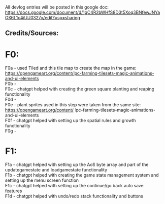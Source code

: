 All devlog entries will be posted in this google doc: https://docs.google.com/document/d/1gC4R2bWHfS8D3t5Xoq3BNfewJNYaOX6L1c4iUU0327o/edit?usp=sharing

## Credits/Sources:

# F0:

F0a - used Tiled and this tile map to create the map in the game: https://opengameart.org/content/lpc-farming-tilesets-magic-animations-and-ui-elements  
F0b -  
F0c - chatgpt helped with creating the green square planting and reaping functionality  
F0d -   
F0e - plant sprites used in this step were taken from the same site: https://opengameart.org/content/    lpc-farming-tilesets-magic-animations-and-ui-elements  
F0f - chatgpt helped with setting up the spatial rules and growth functionality  
F0g -   
  
# F1:

F1a - chatgpt helped with setting up the AoS byte array and part of the updategamestate and loadgamestate functionality  
F1b - chatgpt helped with creating the game state management system and setting up the menu screen function  
F1c - chatgpt helped with setting up the continue/go back auto save features  
F1d - chatgpt helped with undo/redo stack functionality and buttons  

